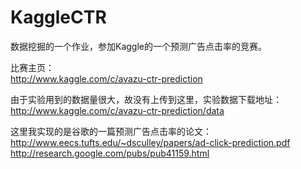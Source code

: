 # KaggleCTR

数据挖掘的一个作业，参加Kaggle的一个预测广告点击率的竞赛。

比赛主页：  
http://www.kaggle.com/c/avazu-ctr-prediction

由于实验用到的数据量很大，故没有上传到这里，实验数据下载地址： 
http://www.kaggle.com/c/avazu-ctr-prediction/data

这里我实现的是谷歌的一篇预测广告点击率的论文： 
http://www.eecs.tufts.edu/~dsculley/papers/ad-click-prediction.pdf
http://research.google.com/pubs/pub41159.html






